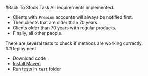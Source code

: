 #Back To Stock Task
All requirements implemented. 
* Clients with `Premium` accounts will always be notified first.
* Then clients that are older than 70 years.
* Clients older than 70 years with regular products.
* Finally, all other people.

There are several tests to check if methods are working correctly.
##Deployment
* Download code
* [Install Maven](https://maven.apache.org/install.html)
* Run tests in `test` folder
